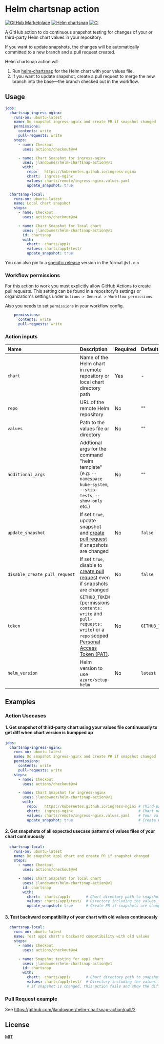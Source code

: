 # Helm chartsnap action
[![GitHub Marketplace](https://img.shields.io/badge/Marketplace-Helm%20chartsnap%20action-blue.svg?colorA=24292e&colorB=0366d6&style=flat&longCache=true&logo=github)](https://github.com/marketplace/actions/helm-chartsnap-action)
[![Helm chartsnap](https://img.shields.io/badge/Repo-Helm%20chartsnap-repo?style=flat&logo=github&labelColor=24292e&color=orange)](https://github.com/jlandowner/helm-chartsnap)
[![CI](https://github.com/jlandowner/helm-chartsnap-action/actions/workflows/test.yaml/badge.svg)](https://github.com/jlandowner/helm-chartsnap-action/actions/workflows/test.yaml)

A GitHub action to do continuous snapshot testing for changes of your or third-party Helm chart values in your repository.

If you want to update snapshots, the changes will be automatically committed to a new branch and a pull request created.

Helm chartsnap action will:

1. Run [helm-chartsnap](https://github.com/jlandowner/helm-chartsnap) for the Helm chart with your values file.
2. If you want to update snapshot, create a pull request to merge the new branch into the base&mdash;the branch checked out in the workflow.

## Usage

```yaml
jobs:
  chartsnap-ingress-nginx:
    runs-on: ubuntu-latest
    name: Do snapshot ingress-nginx and create PR if snapshot changed
    permissions:
      contents: write
      pull-requests: write
    steps:
      - name: Checkout
        uses: actions/checkout@v4

      - name: Chart Snapshot for ingress-nginx
        uses: jlandowner/helm-chartsnap-action@v1
        with:
          repo:   https://kubernetes.github.io/ingress-nginx
          chart:  ingress-nginx
          values: charts/remote/ingress-nginx.values.yaml
          update_snapshot: true

  chartsnap-local:
    runs-on: ubuntu-latest
    name: Local chart snapshot
    steps:
      - name: Checkout
        uses: actions/checkout@v4

      - name: Chart Snapshot for local chart
        uses: jlandowner/helm-chartsnap-action@v1
        id: chartsnap
        with:
          chart:  charts/app1/
          values: charts/app1/test/
          update_snapshot: true

```

You can also pin to a [specific release](https://github.com/jlandowner/helm-chartsnap-action/releases) version in the format `@v1.x.x`

### Workflow permissions

For this action to work you must explicitly allow GitHub Actions to create pull requests.
This setting can be found in a repository's settings or organization's settings under `Actions > General > Workflow permissions`.

Also you needs to set `permissions` in your workflow config.

```yaml
    permissions:
      contents: write
      pull-requests: write
```

### Action inputs

| Name | Description | Required | Default |
|:-----|:------------|:---------|:--------|
| `chart` | Name of the Helm chart in remote repository or local chart directory path | Yes | - |
| `repo` | URL of the remote Helm repository | No | "" |
| `values` | Path to the values file or directory | No | "" |
| `additional_args` | Addtional args for the command "helm template" (e.g. `--namespace kube-system`, `--skip-tests`, `--show-only` etc.) | No | "" |
| `update_snapshot` | If set `true`, update snapshot and [create pull request](https://github.com/peter-evans/create-pull-request) if snapshots are changed | No | `false` |
| `disable_create_pull_request` | If set `true`, disable to [create pull request](https://github.com/peter-evans/create-pull-request) even if snapshots are changed | No | `false` |
| `token` | `GITHUB_TOKEN` (permissions `contents: write` and `pull-requests: write`) or a `repo` scoped [Personal Access Token (PAT)](https://docs.github.com/en/github/authenticating-to-github/creating-a-personal-access-token). | No | `GITHUB_TOKEN` |
| `helm_version` | Helm version to use `azure/setup-helm` | No | `latest` |

## Examples

### Action Usecases

#### 1. Get snapshot of third-party chart using your values file continuously to get diff when chart version is bumpped up

```yaml
jobs:
  chartsnap-ingress-nginx:
    runs-on: ubuntu-latest
    name: Do snapshot ingress-nginx and create PR if snapshot changed
    permissions:
      contents: write
      pull-requests: write
    steps:
      - name: Checkout
        uses: actions/checkout@v4

      - name: Chart Snapshot for ingress-nginx
        uses: jlandowner/helm-chartsnap-action@v1
        with:
          repo:   https://kubernetes.github.io/ingress-nginx # Third-party chart repository
          chart:  ingress-nginx                              # Chart name in the repository to snapshot
          values: charts/remote/ingress-nginx.values.yaml    # Your values file path
          update_snapshot: true                              # Create PR if snapshot is changed
```

#### 2. Get snapshots of all expected usecase patterns of values files of your chart continuously

```yaml
  chartsnap-local:
    runs-on: ubuntu-latest
    name: Do snapshot app1 chart and create PR if snapshot changed
    steps:
      - name: Checkout
        uses: actions/checkout@v4

      - name: Chart Snapshot for local chart
        uses: jlandowner/helm-chartsnap-action@v1
        id: chartsnap
        with:
          chart:  charts/app1/       # Chart directory path to snapshot
          values: charts/app1/test/  # Directory including the values files
          update_snapshot: true      # Create PR if snapshots are changed
```

#### 3. Test backward compatibility of your chart with old values continuously

```yaml
  chartsnap-local:
    runs-on: ubuntu-latest
    name: Test app1 chart's backward compatibility with old values
    steps:
      - name: Checkout
        uses: actions/checkout@v4

      - name: Snapshot testing for app1 chart
        uses: jlandowner/helm-chartsnap-action@v1
        id: chartsnap
        with:
          chart:  charts/app1/       # Chart directory path to snapshot
          values: charts/app1/test/  # Directory including the values files
          # if snapshot is changed, this action fails and show the difference in log.
```

### Pull Request example

See https://github.com/jlandowner/helm-chartsnap-action/pull/2

## License

[MIT](LICENSE)
